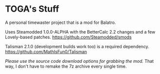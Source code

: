 # TOGA's Stuff
A personal timewaster project that is a mod for Balatro.

Uses Steamodded 1.0.0-ALPHA with the BetterCalc 2.2 changes and a few Lovely-based patches.
https://github.com/Steamodded/smods

Talisman 2.1.0 (development builds work too) is a required dependency.
https://github.com/MathIsFun0/Talisman

_Please use the source code download options for grabbing the mod._ That way, I don't have to remake the 7z archive every single time.
